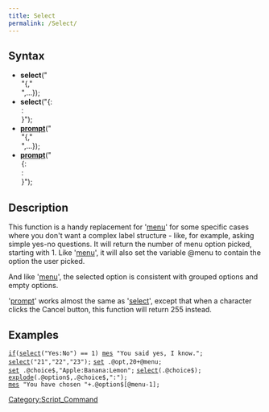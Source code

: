 ```yaml
---
title: Select
permalink: /Select/
---
```


Syntax
------

-   **select**("<option>"{,"<option>",...});
-   **select**("<op tion>{:<option>:<option>}");
-   **[prompt](/prompt "wikilink")**("<option>"{,"<option>",...});
-   **[prompt](/prompt "wikilink")**("<option>{:<option>:<option>}");

Description
-----------

This function is a handy replacement for '[menu](/menu "wikilink")' for some specific cases where you don't want a complex label structure - like, for example, asking simple yes-no questions. It will return the number of menu option picked, starting with 1. Like '[menu](/menu "wikilink")', it will also set the variable @menu to contain the option the user picked.

And like '[menu](/menu "wikilink")', the selected option is consistent with grouped options and empty options.

'[prompt](/prompt "wikilink")' works almost the same as '[select](/select "wikilink")', except that when a character clicks the Cancel button, this function will return 255 instead.

Examples
--------

[`if`](/if "wikilink")`(`[`select`](/select "wikilink")`("Yes:No") == 1) `[`mes`](/mes "wikilink")` "You said yes, I know.";`
[`select`](/select "wikilink")`("21","22","23");`
[`set`](/set "wikilink")` .@opt,20+@menu;`
[`set`](/set "wikilink")` .@choice$,"Apple:Banana:Lemon";`
[`select`](/select "wikilink")`(.@choice$);`
[`explode`](/explode "wikilink")`(.@option$,.@choice$,":");`
[`mes`](/mes "wikilink")` "You have chosen "+.@option$[@menu-1];`

[Category:Script_Command](/Category:Script_Command "wikilink")